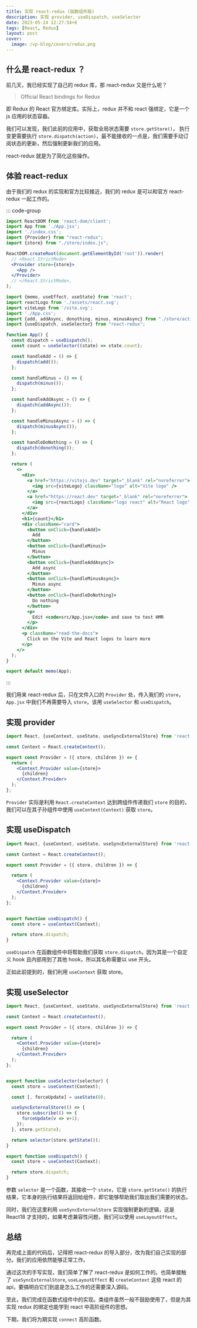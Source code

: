 ```yaml
---
title: 实现 react-redux (函数组件版)
description: 实现 provider, useDispatch, useSelector
date: 2023-05-24 12:27:54+8
tags: [React, Redux]
layout: post
cover:
  image: /vp-blog/covers/redux.png
---
```


## 什么是 react-redux ？

前几天，我已经实现了自己的 redux 库，那 react-redux 又是什么呢？

> Official React bindings for Redux

即 Redux 的 React 官方绑定库。实际上，redux 并不和 react 强绑定，它是一个 js 应用的状态容器。

我们可以发现，我们此前的应用中，获取全局状态需要 `store.getStore()`， 执行变更需要执行 `store.dispatch(action)`，最不能接收的一点是，我们需要手动订阅状态的更新，然后强制更新我们的应用。

react-redux 就是为了简化这些操作。


## 体验 react-redux

由于我们的 redux 的实现和官方比较接近，我们的 redux 是可以和官方 react-redux 一起工作的。

::: code-group

```jsx [src/main.jsx]
import ReactDOM from 'react-dom/client';
import App from './App.jsx';
import './index.css';
import {Provider} from "react-redux";
import {store} from "./store/index.js";

ReactDOM.createRoot(document.getElementById('root')).render(
  // <React.StrictMode>
  <Provider store={store}>
    <App />
  </Provider>
  // </React.StrictMode>,
);
```

```jsx [src/App.jsx]
import {memo, useEffect, useState} from 'react';
import reactLogo from './assets/react.svg';
import viteLogo from '/vite.svg';
import './App.css';
import {add, addAsync, donothing, minus, minusAsync} from "./store/actions.js";
import {useDispatch, useSelector} from "react-redux";

function App() {
  const dispatch = useDispatch();
  const count = useSelector((state) => state.count);

  const handleAdd = () => {
    dispatch(add());
  };

  const handleMinus = () => {
    dispatch(minus());
  };

  const handleAddAsync = () => {
    dispatch(addAsync());
  };

  const handleMinusAsync = () => {
    dispatch(minusAsync());
  };

  const handleDoNothing = () => {
    dispatch(donothing());
  };

  return (
    <>
      <div>
        <a href="https://vitejs.dev" target="_blank" rel="noreferrer">
          <img src={viteLogo} className="logo" alt="Vite logo" />
        </a>
        <a href="https://react.dev" target="_blank" rel="noreferrer">
          <img src={reactLogo} className="logo react" alt="React logo" />
        </a>
      </div>
      <h1>{count}</h1>
      <div className="card">
        <button onClick={handleAdd}>
          Add
        </button>
        <button onClick={handleMinus}>
          Minus
        </button>
        <button onClick={handleAddAsync}>
          Add async
        </button>
        <button onClick={handleMinusAsync}>
          Minus async
        </button>
        <button onClick={handleDoNothing}>
          Do nothing
        </button>
        <p>
          Edit <code>src/App.jsx</code> and save to test HMR
        </p>
      </div>
      <p className="read-the-docs">
        Click on the Vite and React logos to learn more
      </p>
    </>
  );
}

export default memo(App);
```

:::

我们用来 react-redux 后，只在文件入口的 `Provider` 处，传入我们的 `store`，`App.jsx` 中我们不再需要导入 `store`，该用 `useSelector` 和 `useDispatch`。


## 实现 provider

```jsx [src/mini-react-redux/index.jsx]
import React, {useContext, useState, useSyncExternalStore} from 'react';

const Context = React.createContext();

export const Provider = ({ store, children }) => {
  return (
    <Context.Provider value={store}>
      {children}
    </Context.Provider>
  );
};
```

`Provider` 实际是利用 `React.createContext` 达到跨组件传递我们 `store` 的目的，我们可以在其子孙组件中使用 `useContext(Context)` 获取 `store`。


## 实现 useDispatch

```jsx
import React, {useContext, useState, useSyncExternalStore} from 'react';

const Context = React.createContext();

export const Provider = ({ store, children }) => {

  return (
    <Context.Provider value={store}>
      {children}
    </Context.Provider>
  );
};


export function useDispatch() {
  const store = useContext(Context);

  return store.dispatch;
}
```

`useDispatch` 在函数组件中将帮助我们获取 `store.dispatch`，因为其是一个自定义 hook 且内部用到了其他 hook，所以其名称需要以 use 开头。

正如此前提到的，我们利用 `useContext` 获取 store。


## 实现 useSelector

```jsx
import React, {useContext, useState, useSyncExternalStore} from 'react';

const Context = React.createContext();

export const Provider = ({ store, children }) => {

  return (
    <Context.Provider value={store}>
      {children}
    </Context.Provider>
  );
};


export function useSelector(selector) {
  const store = useContext(Context);

  const [, forceUpdate] = useState(0);

  useSyncExternalStore(() => {
    store.subscribe(() => {
      forceUpdate(v => v+1);
    });
  }, store.getState);

  return selector(store.getState());
}

export function useDispatch() {
  const store = useContext(Context);

  return store.dispatch;
}
```

参数 `selector` 是一个函数，其接收一个 `state`，它是 `store.getState()` 的执行结果，它本身的执行结果将返回给组件，即它能够帮助我们取出我们需要的状态。

同时，我们在这里利用 `useSyncExternalStore` 实现强制更新的逻辑，这是 React18 才支持的，如果考虑兼容性问题，我们可以使用 `useLayoutEffect`。


## 总结

再完成上面的代码后，记得把 react-redux 的导入部分，改为我们自己实现的部分。我们的应用依然能够正常工作。
 
通过这次的手写实现，我们简单了解了 react-redux 是如何工作的。也简单接触了 `useSyncExternalStore`, `useLayoutEffect` 和 `createContext` 这些 react 的 api，要搞明白它们到底是怎么工作的还需要深入源码。

至此，我们完成在函数式组件中的实现。类组件虽然一般不鼓励使用了，但是为其实现 redux 的绑定也能学到 react 中高阶组件的思想。

下期，我们将为期实现 `connect` 高阶函数。
